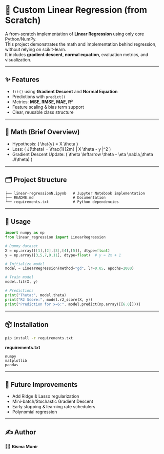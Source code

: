 # 📘 Custom Linear Regression (from Scratch)

A from-scratch implementation of **Linear Regression** using only core Python/NumPy.  
This project demonstrates the math and implementation behind regression, without relying on scikit-learn.  
It includes **gradient descent**, **normal equation**, evaluation metrics, and visualization.

---

## ✨ Features
- `fit()` using **Gradient Descent** and **Normal Equation**
- Predictions with `predict()`  
- Metrics: **MSE, RMSE, MAE, R²**  
- Feature scaling & bias term support  
- Clear, reusable class structure

---

## 🧠 Math (Brief Overview)
- Hypothesis: \( \hat{y} = X \theta \)  
- Loss: \( J(\theta) = \frac{1}{2m} \| X \theta - y \|^2 \)  
- Gradient Descent Update: \( \theta \leftarrow \theta - \eta \nabla_\theta J(\theta) \)

---

## 🗂️ Project Structure
```
├── linear-regressionN.ipynb   # Jupyter Notebook implementation
├── README.md                  # Documentation
└── requirements.txt           # Python dependencies
```

---

## 🚀 Usage
```python
import numpy as np
from linear_regression import LinearRegression

# Dummy dataset
X = np.array([[1],[2],[3],[4],[5]], dtype=float)
y = np.array([3,5,7,9,11], dtype=float)  # y ≈ 2x + 1

# Initialize model
model = LinearRegression(method="gd", lr=0.05, epochs=2000)

# Train model
model.fit(X, y)

# Predictions
print("Theta:", model.theta)
print("R2 Score:", model.r2_score(X, y))
print("Prediction for x=6:", model.predict(np.array([[6.0]])))
```

---

## 📦 Installation
```bash
pip install -r requirements.txt
```

**requirements.txt**
```
numpy
matplotlib
pandas
```

---

## 🔭 Future Improvements
- Add Ridge & Lasso regularization  
- Mini-batch/Stochastic Gradient Descent  
- Early stopping & learning rate schedulers  
- Polynomial regression

---

## ✍️ Author
👩‍💻 **Bisma Munir**

